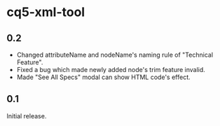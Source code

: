 # cq5-xml-tool

## 0.2
- Changed attributeName and nodeName's naming rule of "Technical Feature".
- Fixed a bug which made newly added node's trim feature invalid.
- Made "See All Specs" modal can show HTML code's effect.

## 0.1
Initial release.
